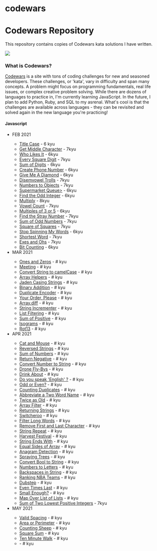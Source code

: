 # codewars
<h1>Codewars Repository</h1>

This repository contains copies of Codewars kata solutions I have written.

<img src="https://www.codewars.com/users/bjorkypie/badges/large">

<h3>What is Codewars?</h3>
<p><a href="https://www.codewars.com/">Codewars</a> is a site with tons of coding challenges for new and seasoned developers. These challenges, or 'kata', vary in difficulty and span many concepts. A problem might focus on programming fundamentals, real life issues, or complex creative problem solving. While there are dozens of languages to practice in, I'm currently learning JavaScript. In the future, I plan to add Python, Ruby, and SQL to my asrenal. What's cool is that the challenges are available across languages - they can be revisited and solved again in the new language you're practicing!</p>


<h4>Javascript</h4>
<ul>
  <li>FEB 2021</li>
  <ul>
    <li><a href="https://github.com/bjorkypie/codewars/blob/main/javascript/title_case.js">Title Case</a> - 6 kyu</li>
    <li><a href="https://github.com/bjorkypie/codewars/blob/main/javascript/middle_character.js">Get Middle Character</a> - 7kyu </li>
    <li><a href="https://github.com/bjorkypie/codewars/blob/main/javascript/who_likes_it.js">Who Likes It</a> - 6kyu</li>
    <li><a href="https://github.com/bjorkypie/codewars/blob/main/javascript/square_every_digit.js">Every Square Digit</a> - 7kyu</li>
    <li><a href="https://github.com/bjorkypie/codewars/blob/main/javascript/sum_of_digits.js">Sum of Digits</a> - 6kyu</li>
    <li><a href="https://github.com/bjorkypie/codewars/blob/main/javascript/create_phone_number.js">Create Phone Number</a> - 6kyu</li>
    <li><a href="https://github.com/bjorkypie/codewars/blob/main/javascript/give_me_a_diamond.js">Give Me A Diamond</a> - 6kyu</li>
    <li><a href="https://github.com/bjorkypie/codewars/blob/main/javascript/disemvowel_trolls.js">Disemvowel Trolls</a> - 7kyu</li>
    <li><a href="https://github.com/bjorkypie/codewars/blob/main/javascript/nums_to_objs.js">Numbers to Objects</a> - 7kyu</li>
    <li><a href="https://github.com/bjorkypie/codewars/blob/main/javascript/supermarket_queue_refactor01.js">Supermarket Queue></a> - 6kyu</li>
    <li><a href="https://github.com/bjorkypie/codewars/blob/main/javascript/find_odd_int_refactor01.js">Find the Odd Integer</a> - 6kyu</li>
    <li><a href="https://github.com/bjorkypie/codewars/blob/main/javascript/multiply.js">Multiply</a> - 8kyu</li>
    <li><a href="https://github.com/bjorkypie/codewars/blob/main/javascript/vowel_count.js">Vowel Count</a> - 7kyu</li>
    <li><a href="https://github.com/bjorkypie/codewars/blob/main/javascript/multiples_3_or_5.js">Multiples of 3 or 5</a> - 6kyu</li>
    <li><a href="https://github.com/bjorkypie/codewars/blob/main/javascript/find_stray_number.js">Find the Stray Number</a> - 7kyu</li>
    <li><a href="https://github.com/bjorkypie/codewars/blob/main/javascript/sum_odd_nums.js">Sum of Odd Numbers</a> - 7kyu</li>
    <li><a href="https://github.com/bjorkypie/codewars/blob/main/javascript/square_of_squares.js">Square of Squares</a> - 7kyu</li>
    <li><a href="https://github.com/bjorkypie/codewars/blob/main/javascript/stop_spinning_my_words_refactor01.js">Stop Spinning My Words</a> - 6kyu</li>
    <li><a href="https://github.com/bjorkypie/codewars/blob/main/javascript/shortest_word.js">Shortest Word</a> - 7kyu</li>
    <li><a href="https://github.com/bjorkypie/codewars/blob/main/javascript/exes_and_ohs.js">Exes and Ohs</a> - 7kyu</li>
    <li><a href="https://github.com/bjorkypie/codewars/blob/main/javascript/bit_counting.js">Bit Counting</a> - 6kyu</li>
  </ul>
  <li>MAR 2021</li>
  <ul>
    <li><a href="https://github.com/bjorkypie/codewars/blob/main/javascript/ones_and_zeros_refactor01.js">Ones and Zeros</a> - # kyu</li>
    <li><a href="https://github.com/bjorkypie/codewars/blob/main/javascript/meeting.js">Meeting</a> - # kyu</li>
    <li><a href="https://github.com/bjorkypie/codewars/blob/main/javascript/convert-string-to-camelCase.js">Convert String to camelCase</a> - # kyu</li>
    <li><a href="https://github.com/bjorkypie/codewars/blob/main/javascript/arrayhelpers.js">Array Helpers</a> - # kyu</li>
    <li><a href="https://github.com/bjorkypie/codewars/blob/main/javascript/jaden-case-strings.js">Jaden Casing Strings</a> - # kyu</li>
    <li><a href="https://github.com/bjorkypie/codewars/blob/main/javascript/binary-addition.js">Binary Addition</a> - # kyu</li>
    <li><a href="https://github.com/bjorkypie/codewars/blob/main/javascript/duplicate_encoder.js">Duplicate Encoder</a> - # kyu</li>
    <li><a href="https://github.com/bjorkypie/codewars/blob/main/javascript/your-order-please.js">Your Order, Please</a> - # kyu</li>
    <li><a href="https://github.com/bjorkypie/codewars/blob/main/javascript/array-diff.js">Array.diff</a> - # kyu</li>
    <li><a href="https://github.com/bjorkypie/codewars/blob/main/javascript/string-incrementer.js">String Incrementer</a> - # kyu</li>
    <li><a href="https://github.com/bjorkypie/codewars/blob/main/javascript/list-filtering.js">List Filtering</a> - # kyu</li>
    <li><a href="https://github.com/bjorkypie/codewars/blob/main/javascript/sum_of_positive.js">Sum of Positive</a> - # kyu</li>
    <li><a href="https://github.com/bjorkypie/codewars/blob/main/javascript/isograms.js">Isograms</a> - # kyu</li>
    <li><a href="https://github.com/bjorkypie/codewars/blob/main/javascript/Rot13.js">Rot13</a> - # kyu</li>
  </ul>
  <li>APR 2021</li>
  <ul>
    <li><a href="https://github.com/bjorkypie/codewars/blob/main/javascript/cat-and-mouse-easy.js">Cat and Mouse</a> - # kyu</li>
    <li><a href="https://github.com/bjorkypie/codewars/blob/main/javascript/reversed-strings.js">Reversed Strings</a> - # kyu</li>
    <li><a href="https://github.com/bjorkypie/codewars/blob/main/javascript/sum_">Sum of Numbers</a> - # kyu</li>
    <li><a href="#">Return Negative</a> - # kyu</li>
    <li><a href="#">Convert Number to String</a> - # kyu</li>
    <li><a href="#">Drone Fly-Bys</a> - # kyu</li>
    <li><a href="#">Drink About</a> - # kyu</li>
    <li><a href="#">Do you speak 'English' ?</a> - # kyu</li>
    <li><a href="#">Odd or Even?</a> - # kyu</li>
    <li><a href="#">Counting Duplicates</a> - # kyu</li>
    <li><a href="#">Abbreviate a Two Word Name</a> - # kyu</li>
    <li><a href="#">Twice as Old</a> - # kyu</li>
    <li><a href="#">Array Filter</a> - # kyu</li>
    <li><a href="#">Returning Strings</a> - # kyu</li>
    <li><a href="#">Switcheroo</a> - # kyu</li>
    <li><a href="#">Filter Long Words</a> - # kyu</li>
    <li><a href="#">Remove First and Last Character</a> - # kyu</li>
    <li><a href="#">String Repeat</a> - # kyu</li>
    <li><a href="#">Harvest Festival</a> - # kyu</li>
    <li><a href="#">String Ends With</a> - # kyu</li>
    <li><a href="#">Equal Sides of Array</a> - # kyu</li>
    <li><a href="#">Anagram Detection</a> - # kyu</li>
    <li><a href="#">Spraying Trees</a> - # kyu</li>
    <li><a href="#">Convert Bool to String</a> - # kyu</li>
    <li><a href="#">Numbers to Letters</a> - # kyu</li>
    <li><a href="#">Backspaces in String</a> - # kyu</li>
    <li><a href="#">Ranking NBA Teams</a> - # kyu</li>
    <li><a href="#">Dubstep</a> - # kyu</li>
    <li><a href="#">Even Times Last</a> - # kyu</li>
    <li><a href="#">Small Enough?</a> - # kyu</li>
    <li><a href="#">Map Over List of Lists</a> - # kyu</li>
    <li><a href="javascript/sum-two-min-ints.js">Sum of Two Lowest Positive Integers</a> - 7kyu</li>
  </ul>
  <li>MAY 2021</li>
  <ul>
    <li><a href="#">Valid Spacing</a> - # kyu</li>
    <li><a href="#">Area or Perimeter</a> - # kyu</li>
    <li><a href="#">Counting Sheep</a> - # kyu</li>
    <li><a href="#">Square Sum</a> - # kyu</li>
    <li><a href="#">Ten Minute Walk</a> - # kyu</li>
    <li><a href="#"></a> - # kyu</li>
    
  </ul>
</ul>
